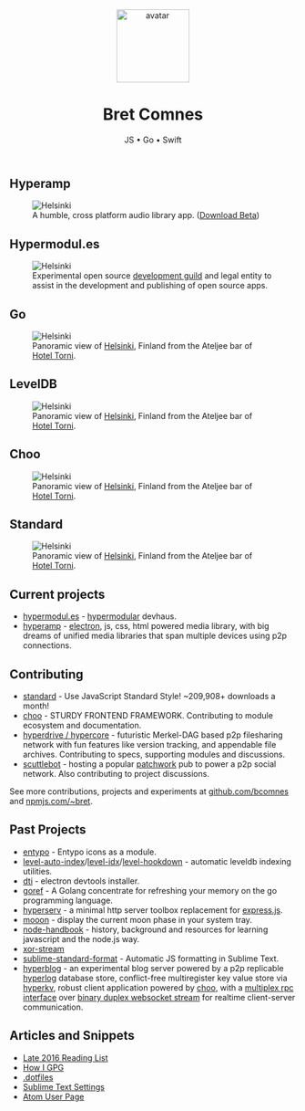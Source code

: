 <header class="header">
  <img class="avatar" src="https://www.gravatar.com/avatar/8d8b82740cb7ca994449cccd1dfdef5f?s=500" alt="avatar" height="128" width="128">
  <h1 class="title">Bret Comnes</h1>
  <p class="subtitle">JS • Go • Swift</p>
</header>

<section class="grid-container">
  <div>
    <h2>Hyperamp</h2>
    <figure>
      <img src="/static/hyperamp.png" alt="Helsinki">
      <figcaption>A humble, cross platform audio library app. (<a href="https://git.io/vFwz6">Download Beta</a>)</figcaption>
    </figure>
  </div>
  <div>
    <h2>Hypermodul.es</h2>
    <figure>
      <img src="/static/hypermodules.png" alt="Helsinki">
      <figcaption>Experimental open source <a href="https://github.com/hypermodules/">development guild</a> and legal entity to assist in the development and publishing of open source apps.</figcaption>
    </figure>
  </div>
  <div>
    <h2>Go</h2>
    <figure>
      <img src="https://upload.wikimedia.org/wikipedia/commons/thumb/0/07/Helsinki_z00.jpg/1920px-Helsinki_z00.jpg" alt="Helsinki">
      <figcaption>Panoramic view of <a href="//commons.wikimedia.org/wiki/Helsinki" title="Helsinki">Helsinki</a>, Finland from the Ateljee bar of <a href="https://en.wikipedia.org/wiki/Hotel_Torni" title="en:Hotel Torni">Hotel Torni</a>.</figcaption>
    </figure>
  </div>
  <div>
    <h2>LevelDB</h2>
    <figure>
      <img src="https://upload.wikimedia.org/wikipedia/commons/thumb/0/07/Helsinki_z00.jpg/1920px-Helsinki_z00.jpg" alt="Helsinki">
      <figcaption>Panoramic view of <a href="//commons.wikimedia.org/wiki/Helsinki" title="Helsinki">Helsinki</a>, Finland from the Ateljee bar of <a href="https://en.wikipedia.org/wiki/Hotel_Torni" title="en:Hotel Torni">Hotel Torni</a>.</figcaption>
    </figure>
  </div>
  <div>
    <h2>Choo</h2>
    <figure>
      <img src="https://upload.wikimedia.org/wikipedia/commons/thumb/0/07/Helsinki_z00.jpg/1920px-Helsinki_z00.jpg" alt="Helsinki">
      <figcaption>Panoramic view of <a href="//commons.wikimedia.org/wiki/Helsinki" title="Helsinki">Helsinki</a>, Finland from the Ateljee bar of <a href="https://en.wikipedia.org/wiki/Hotel_Torni" title="en:Hotel Torni">Hotel Torni</a>.</figcaption>
    </figure>
  </div>
  <div>
    <h2>Standard</h2>
    <figure>
      <img src="https://upload.wikimedia.org/wikipedia/commons/thumb/0/07/Helsinki_z00.jpg/1920px-Helsinki_z00.jpg" alt="Helsinki">
      <figcaption>Panoramic view of <a href="//commons.wikimedia.org/wiki/Helsinki" title="Helsinki">Helsinki</a>, Finland from the Ateljee bar of <a href="https://en.wikipedia.org/wiki/Hotel_Torni" title="en:Hotel Torni">Hotel Torni</a>.</figcaption>
    </figure>
  </div>
</section>

## Current projects

- [hypermodul.es](http://hypermodul.es) - [hypermodular](https://opbeat.com/community/posts/hypermodular-development-by-mathias-buus/) devhaus.
- [hyperamp](https://github.com/hypermodules/hyperamp) - [electron](http://electron.atom.io), js, css, html powered media library, with big dreams of unified media libraries that span multiple devices using p2p connections.

## Contributing

- [standard](https://www.npmjs.com/package/standard) - Use JavaScript Standard Style!  ~209,908+ downloads a month!
- [choo](https://choo.io) - STURDY FRONTEND FRAMEWORK.  Contributing to module ecosystem and documentation.
- [hyperdrive / hypercore](https://github.com/mafintosh/hyperdrive) - futuristic Merkel-DAG based p2p filesharing network with fun features like version tracking, and appendable file archives.  Contributing to specs, supporting modules and discussions.
- [scuttlebot](https://ssbc.github.io) - hosting a popular [patchwork](https://github.com/ssbc/patchwork) pub to power a p2p social network.  Also contributing to project discussions.

See more contributions, projects and experiments at [github.com/bcomnes](https://github.com/bcomnes) and [npmjs.com/~bret](https://www.npmjs.com/~bret).

## Past Projects

- [entypo](https://github.com/hypermodules/entypo) - Entypo icons as a module.
- [level-auto-index](https://github.com/hypermodules/level-auto-index)/[level-idx](https://github.com/hypermodules/level-idx)/[level-hookdown](https://github.com/hypermodules/level-hookdown) - automatic leveldb indexing utilities.
- [dti](https://github.com/hypermodules/dti) - electron devtools installer.
- [goref](https://github.com/bcomnes/goref) - A Golang concentrate for refreshing your memory on the go programming language.
- [hyperserv](https://github.com/bcomnes/hyperserv) - a minimal http server toolbox replacement for [express.js](http://expressjs.com).
- [mooon](https://www.npmjs.com/package/mooon) - display the current moon phase in your system tray.
- [node-handbook](https://github.com/bcomnes/node-handbook) - history, background and resources for learning javascript and the node.js way.
- [xor-stream](https://github.com/bcomnes/xor-stream)
- [sublime-standard-format](https://github.com/bcomnes/sublime-standard-format) - Automatic JS formatting in Sublime Text.
- [hyperblog](https://github.com/bcomnes/hyperblog) - an experimental blog server powered by a p2p replicable [hyperlog](https://github.com/mafintosh/hyperlog) database store, conflict-free multiregister key value store via [hyperkv](https://github.com/substack/hyperkv), robust client application powered by [choo](https://github.com/yoshuawuyts/choo), with a [multiplex rpc interface](https://github.com/substack/multiplex-rpc) over [binary duplex websocket stream](https://github.com/maxogden/websocket-stream) for realtime client-server communication.

## Articles and Snippets

- [Late 2016 Reading List](https://gist.github.com/bcomnes/6d76c3ace861d4d0ed57f2cde2346ffe)
- [How I GPG](https://gist.github.com/bcomnes/647477a3a143774069755d672cb395ca)
- [.dotfiles](https://github.com/bcomnes/.dotfiles)
- [Sublime Text Settings](https://github.com/bcomnes/sublime-text-settings)
- [Atom User Page](https://atom.io/users/bcomnes)

